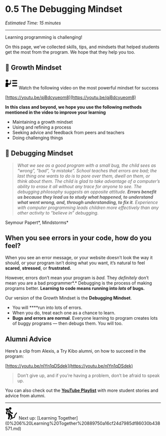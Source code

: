 # 0.5 The Debugging Mindset

*Estimated Time: 15 minutes*

---

Learning programming is challenging! 

On this page, we’ve collected skills, tips, and mindsets that helped students get the most from the program. We hope that they help you too.

## 🌱 Growth Mindset

<aside>
<img src="../instruction.png" alt="../instruction.png" width="40px" /> Watch the following video on the most powerful mindset for success

</aside>

[https://youtu.be/qjBdcyueom8](https://youtu.be/qjBdcyueom8)

**In this class and beyond, we hope you use the  following methods mentioned in the video to improve your learning**

- Maintaining a growth mindset
- Using and refining a process
- Seeking advice and feedback from peers and teachers
- Doing challenging things

## 🐛 Debugging Mindset

> *What we see as a good program with a small bug, the child sees as “wrong”, “bad”, “a mistake”. School teaches that errors are bad; the last thing one wants to do is to pore over them, dwell on them, or think about them. The child is glad to take advantage of a computer’s ability to erase it all without any trace for anyone to see. The debugging philosophy suggests an opposite attitude. **Errors benefit us because they lead us to study what happened, to understand what went wrong, and, through understanding, to fix it**. Experience with computer programming leads children more effectively than any other activity to “believe in” debugging.*

Seymour Papert*, Mindstorms*
> 

## **When you see errors in your code, how do you feel?**

When you see an error message, or your website doesn’t look the way it should, or your program isn’t doing what you want, it’s natural to feel **scared**, **stressed**, or **frustrated.**

However, errors don’t mean your program is *bad.* They *definitely* don’t mean you are a bad programmer*.* Debugging is the process of making programs better. **Learning to code means running into *lots* of bugs.**

Our version of the Growth Mindset is the **Debugging Mindset**. 

- You will ****run into lots of errors.
- When you do, treat each one as a chance to learn.
- **Bugs and errors are normal**. Everyone learning to program creates lots of buggy programs — then debugs them. You will too.

## Alumni Advice

Here’s a clip from Alexis, a Try Kibo alumni, on how to succeed in the program:

[https://youtu.be/nlYn1qDSdek](https://youtu.be/nlYn1qDSdek)

> Don’t give up, and if you’re having a problem, don’t be afraid to speak up.
> 

You can also check out the [**YouTube Playlist**](https://youtube.com/playlist?list=PLEApm5XV23vWGm4uwl7jGSNST2Wj9S6Rx) with more student stories and advice from alumni.

---

<aside>
<img src="man-in-hike.png" alt="man-in-hike.png" width="40px" /> Next up: [Learning Together](0%206%20Learning%20Together%20889750a16cf24d7985df86030b438571.md)

</aside>